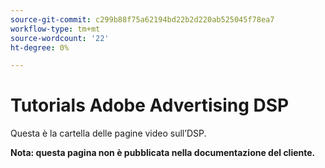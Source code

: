 ```yaml
---
source-git-commit: c299b88f75a62194bd22b2d220ab525045f78ea7
workflow-type: tm+mt
source-wordcount: '22'
ht-degree: 0%

---
```

# Tutorials Adobe Advertising DSP

Questa è la cartella delle pagine video sull’DSP.

**Nota: questa pagina non è pubblicata nella documentazione del cliente.**
